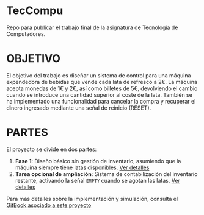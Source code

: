 # TecCompu

Repo para publicar el trabajo final de la asignatura de Tecnología de Computadores.

# OBJETIVO

El objetivo del trabajo es diseñar un sistema de control para una máquina expendedora de bebidas que vende cada lata de refresco a 2€. La máquina acepta monedas de 1€ y 2€, así como billetes de 5€, devolviendo el cambio cuando se introduce una cantidad superior al coste de la lata. También se ha implementado una funcionalidad para cancelar la compra y recuperar el dinero ingresado mediante una señal de reinicio (RESET).

# PARTES

El proyecto se divide en dos partes:
1. **Fase 1**: Diseño básico sin gestión de inventario, asumiendo que la máquina siempre tiene latas disponibles. [Ver detalles](https://lopezalcuadrado.gitbook.io/teccompu/trabajo-sin-ampliar)
2. **Tarea opcional de ampliación**: Sistema de contabilización del inventario restante, activando la señal `EMPTY` cuando se agotan las latas. [Ver detalles](https://lopezalcuadrado.gitbook.io/teccompu/amplicion)

Para más detalles sobre la implementación y simulación, consulta el [GitBook asociado a este proyecto](https://lopezalcuadrado.gitbook.io/teccompu/amplicion)
